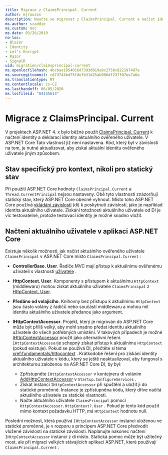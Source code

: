 ```yaml
---
title: Migrace z ClaimsPrincipal. Current
author: mjrousos
description: Naučte se migrovat z ClaimsPrincipal. Current a načíst identitu a deklarace identity aktuálně ověřeného uživatele v ASP.NET Core.
ms.author: scaddie
ms.custom: mvc
ms.date: 03/26/2019
no-loc:
- Blazor
- Identity
- Let's Encrypt
- Razor
- SignalR
uid: migration/claimsprincipal-current
ms.openlocfilehash: 4bcbaa1854016d7393d019a9c275bc8221974d7a
ms.sourcegitcommit: cd73744bd75fdefb31d25ab906df237f07ee7a0a
ms.translationtype: MT
ms.contentlocale: cs-CZ
ms.lasthandoff: 06/05/2020
ms.locfileid: "84145613"
---
```

# <a name="migrate-from-claimsprincipalcurrent"></a>Migrace z ClaimsPrincipal. Current

V projektech ASP.NET 4. x bylo běžné použít [ClaimsPrincipal. Current](/dotnet/api/system.security.claims.claimsprincipal.current) k načtení identity a deklarací identity aktuálního ověřeného uživatele. V ASP.NET Core Tato vlastnost již není nastavena. Kód, který byl v závislosti na tom, je nutné aktualizovat, aby získal aktuální identitu ověřeného uživatele jiným způsobem.

## <a name="context-specific-state-instead-of-static-state"></a>Stav specifický pro kontext, nikoli pro statický stav

Při použití ASP.NET Core hodnoty `ClaimsPrincipal.Current` a `Thread.CurrentPrincipal` nejsou nastaveny. Obě tyto vlastnosti znázorňují statický stav, který ASP.NET Core obecně vyhnout. Místo toho ASP.NET Core používá [vkládání závislostí](xref:fundamentals/dependency-injection) (di) k poskytnutí závislostí, jako je například identita aktuálního uživatele. Získání totožnosti aktuálního uživatele od DI je víc testovatelné, protože testovací identity je možné snadno vložit.

## <a name="retrieve-the-current-user-in-an-aspnet-core-app"></a>Načtení aktuálního uživatele v aplikaci ASP.NET Core

Existuje několik možností, jak načíst aktuálního ověřeného uživatele `ClaimsPrincipal` v ASP.NET Core místo `ClaimsPrincipal.Current` :

* **ControllerBase. User**. Řadiče MVC mají přístup k aktuálnímu ověřenému uživateli s vlastností [uživatele](/dotnet/api/microsoft.aspnetcore.mvc.controllerbase.user) .
* **HttpContext. User**. Komponenty s přístupem k aktuálnímu `HttpContext` (middlewaru) mohou získat aktuálního uživatele `ClaimsPrincipal` z [HttpContext. User](/dotnet/api/microsoft.aspnetcore.http.httpcontext.user).
* **Předáno od volajícího**. Knihovny bez přístupu k aktuálnímu `HttpContext` jsou často volány z řadičů nebo součástí middlewaru a mohou mít identitu aktuálního uživatele předanou jako argument.
* **IHttpContextAccessor**. Projekt, který je migrován do ASP.NET Core může být příliš velký, aby mohl snadno předat identitu aktuálního uživatele do všech potřebných umístění. V takových případech je možné [IHttpContextAccessor](/dotnet/api/microsoft.aspnetcore.http.ihttpcontextaccessor) použít jako alternativní řešení. `IHttpContextAccessor`je schopný získat přístup k aktuálnímu `HttpContext` (pokud existuje). Pokud se používá DI, přečtěte si téma <xref:fundamentals/httpcontext> . Krátkodobé řešení pro získání identity aktuálního uživatele v kódu, který se ještě neaktualizoval, aby fungoval s architekturou založenou na ASP.NET Core DI, by byl:

  * Zpřístupněte `IHttpContextAccessor` v kontejneru di voláním [AddHttpContextAccessor](https://github.com/aspnet/Hosting/issues/793) v `Startup.ConfigureServices` .
  * Získat instanci `IHttpContextAccessor` při spuštění a uložit ji do statické proměnné. Instance je zpřístupněna kódu, který dříve načítá aktuálního uživatele ze statické vlastnosti.
  * Načte aktuálního uživatele `ClaimsPrincipal` pomocí `HttpContextAccessor.HttpContext?.User` . Pokud je tento kód použit mimo kontext požadavku HTTP, má `HttpContext` hodnotu null.

Poslední možnost, která používá `IHttpContextAccessor` instanci uloženou ve statické proměnné, je v rozporu s principem ASP.NET Core předvodit vložené závislosti na statické závislosti. Naplánujte nakonec načtení `IHttpContextAccessor` instancí z di místo. Statická pomoc může být užitečný most, ale při migraci velkých stávajících aplikací ASP.NET, které používají `ClaimsPrincipal.Current` .
